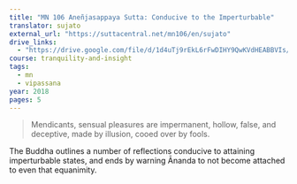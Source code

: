 ```yaml
---
title: "MN 106 Aneñjasappaya Sutta: Conducive to the Imperturbable"
translator: sujato
external_url: "https://suttacentral.net/mn106/en/sujato"
drive_links:
  - "https://drive.google.com/file/d/1d4uTj9rEkL6rFwDIHY9QwKVdHEABBVIs/view?usp=drivesdk"
course: tranquility-and-insight
tags:
  - mn
  - vipassana
year: 2018
pages: 5
---
```


> Mendicants, sensual pleasures are impermanent, hollow, false, and deceptive, made by illusion, cooed over by fools.

The Buddha outlines a number of reflections conducive to attaining imperturbable states, and ends by warning Ānanda to not become attached to even that equanimity.
